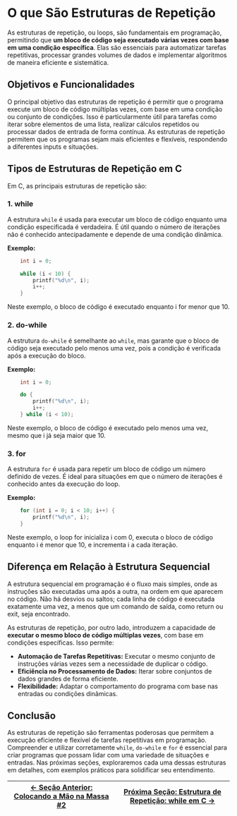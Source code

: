 # O que São Estruturas de Repetição

As estruturas de repetição, ou loops, são fundamentais em programação, permitindo que **um bloco de código seja executado várias vezes com base em uma condição específica**. Elas são essenciais para automatizar tarefas repetitivas, processar grandes volumes de dados e implementar algoritmos de maneira eficiente e sistemática.

## Objetivos e Funcionalidades

O principal objetivo das estruturas de repetição é permitir que o programa execute um bloco de código múltiplas vezes, com base em uma condição ou conjunto de condições. Isso é particularmente útil para tarefas como iterar sobre elementos de uma lista, realizar cálculos repetidos ou processar dados de entrada de forma contínua. As estruturas de repetição permitem que os programas sejam mais eficientes e flexíveis, respondendo a diferentes inputs e situações.

## Tipos de Estruturas de Repetição em C

Em C, as principais estruturas de repetição são:

### 1. while

A estrutura `while` é usada para executar um bloco de código enquanto uma condição especificada é verdadeira. É útil quando o número de iterações não é conhecido antecipadamente e depende de uma condição dinâmica.

**Exemplo:**

```c
    int i = 0;

    while (i < 10) {
        printf("%d\n", i);
        i++;
    }
```

Neste exemplo, o bloco de código é executado enquanto i for menor que 10.

### 2. do-while

A estrutura `do-while` é semelhante ao `while`, mas garante que o bloco de código seja executado pelo menos uma vez, pois a condição é verificada após a execução do bloco.

**Exemplo:**

```c
    int i = 0;

    do {
        printf("%d\n", i);
        i++;
    } while (i < 10);
```

Neste exemplo, o bloco de código é executado pelo menos uma vez, mesmo que i já seja maior que 10.

### 3. for

A estrutura `for` é usada para repetir um bloco de código um número definido de vezes. É ideal para situações em que o número de iterações é conhecido antes da execução do loop.

**Exemplo:**

```c
    for (int i = 0; i < 10; i++) {
        printf("%d\n", i);
    }
```

Neste exemplo, o loop for inicializa i com 0, executa o bloco de código enquanto i é menor que 10, e incrementa i a cada iteração.

## Diferença em Relação à Estrutura Sequencial

A estrutura sequencial em programação é o fluxo mais simples, onde as instruções são executadas uma após a outra, na ordem em que aparecem no código. Não há desvios ou saltos; cada linha de código é executada exatamente uma vez, a menos que um comando de saída, como return ou exit, seja encontrado.

As estruturas de repetição, por outro lado, introduzem a capacidade de **executar o mesmo bloco de código múltiplas vezes**, com base em condições específicas. Isso permite:

-   **Automação de Tarefas Repetitivas:** Executar o mesmo conjunto de instruções várias vezes sem a necessidade de duplicar o código.
-   **Eficiência no Processamento de Dados:** Iterar sobre conjuntos de dados grandes de forma eficiente.
-   **Flexibilidade:** Adaptar o comportamento do programa com base nas entradas ou condições dinâmicas.

## Conclusão

As estruturas de repetição são ferramentas poderosas que permitem a execução eficiente e flexível de tarefas repetitivas em programação. Compreender e utilizar corretamente `while`, `do-while` e `for` é essencial para criar programas que possam lidar com uma variedade de situações e entradas. Nas próximas seções, exploraremos cada uma dessas estruturas em detalhes, com exemplos práticos para solidificar seu entendimento.

| [← Seção Anterior: Colocando a Mão na Massa #2](https://github.com/arturbomtempo-dev/programming-logic-course/blob/main/materiais/04-estruturas-condicionais/04.05-colocando-a-mao-na-massa-02.md) | [Próxima Seção: Estrutura de Repetição: while em C →](https://github.com/arturbomtempo-dev/programming-logic-course/blob/main/materiais/05-estruturas-de-repeticao/05.02-estrutura-while.md) |
| ------------------------------------------------------------------------------------------------------------------------------------------------------------------------------------- | ------------------------------------------------------------------------------------------------------------------------------------------------------------------------------- |
